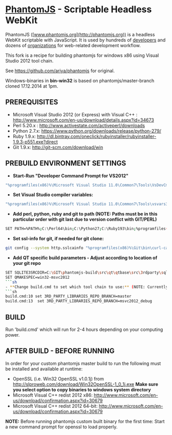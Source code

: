 # [PhantomJS](http://phantomjs.org) - Scriptable Headless WebKit

PhantomJS ([www.phantomjs.org](http://phantomjs.org)) is a headless WebKit scriptable with JavaScript. It is used by hundreds of [developers](http://phantomjs.org/buzz.html) and dozens of [organizations](http://phantomjs.org/users.html) for web-related development workflow.

This fork is a recipe for building phantomjs for windows x86 using Visual Studio 2012 tool chain.

See https://github.com/ariya/phantomjs for original. 

Windows-binaries in **bin-win32** is based on phantomjs/master-branch cloned 17.12.2014 at 1pm.

## PREREQUISITES
- Microsoft Visual Studio 2012 (or Express) with Visual C++ : http://www.microsoft.com/en-us/download/details.aspx?id=34673
- Perl 5.20.x : http://www.activestate.com/activeperl/downloads
- Python 2.7.x: https://www.python.org/downloads/release/python-279/
- Ruby 1.9.x: http://dl.bintray.com/oneclick/rubyinstaller/rubyinstaller-1.9.3-p551.exe?direct
- Git 1.9.x: http://git-scm.com/download/win

## PREBUILD ENVIRONMENT SETTINGS
- **Start-Run "Developer Command Prompt for VS2012"** 
```sh
"%programfiles(x86)%\Microsoft Visual Studio 11.0\Common7\Tools\VsDevCmd.bat" 
```
- **Set Visual Studio compiler variables:** 
```sh
"%programfiles(x86)%\Microsoft Visual Studio 11.0\Common7\Tools\vsvars32.bat"
```
- **Add perl, python, ruby and git to path (NOTE: Paths must be in this particular order with git last due to version conflict with GIT/PERL)** 
```sh
SET PATH=%PATH%;C:\Perl64\bin;C:\Python27;C:\Ruby193\bin;%programfiles(x86)%\Git\bin;
```
- **Set ssl-info for git, if needed for git clone:** 
```sh
git config --system http.sslcainfo "%programfiles(x86)%\Git\bin\curl-ca-bundle.crt"
```
- **Add QT specific build parameters - Adjust according to location of your git repo**
```sh
SET SQLITE3SRCDIR=C:\GIT\phantomjs-build\src\qt\qtbase\src\3rdparty\sqlite
SET QMAKESPEC=win32-msvc2012
```sh
- **Change build.cmd to set which tool chain to use:** (NOTE: Currently master branch is msvc2012, see: https://github.com/Vitallium/phantomjs-3rdparty-win)
```sh
build.cmd:10 set 3RD_PARTY_LIBRARIES_REPO_BRANCH=master 
build.cmd:13  set 3RD_PARTY_LIBRARIES_REPO_BRANCH=msvc2012_debug
```

## BUILD
Run 'build.cmd' which will run for 2-4 hours depending on your computing power.

## AFTER BUILD - BEFORE RUNNING
In order for your custom phantomjs master build to run the following must be installed and available at runtime:
- OpenSSL (i.e. Win32 OpenSSL v1.0.1j) from http://slproweb.com/download/Win32OpenSSL-1_0_1j.exe **Make sure you select option to copy binaries to windows system directory**
- Microsoft Visual C++ redist 2012 x86: http://www.microsoft.com/en-us/download/confirmation.aspx?id=30679
- Microsoft Visual C++ redist 2012 64-bit: http://www.microsoft.com/en-us/download/confirmation.aspx?id=30679

**NOTE:** Before running phantomjs custom built binary for the first time: Start a new command prompt for openssl to load properly.



